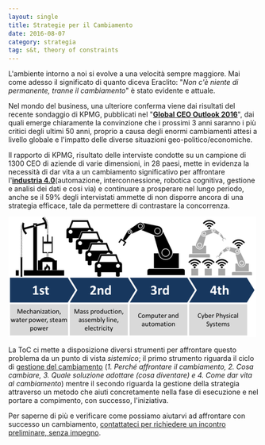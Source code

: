 ```yaml
---
layout: single
title: Strategie per il Cambiamento
date: 2016-08-07
category: strategia
tag: s&t, theory of constraints
---
```


L'ambiente intorno a noi si evolve a una velocità sempre maggiore. Mai come adesso il significato di quanto diceva Eraclito: "*Non c'è niente di permanente, tranne il cambiamento*" è stato evidente e attuale.   

Nel mondo del business, una ulteriore conferma viene dai risultati del recente sondaggio di KPMG, pubblicati nel "**[Global CEO Outlook 2016](https://home.kpmg.com/xx/en/home/campaigns/2016/06/ceo-outlook-infographic.html)**", dai quali emerge chiaramente la convinzione che i prossimi 3 anni saranno i più critici degli ultimi 50 anni, proprio a causa degli enormi cambiamenti attesi a livello globale e l'impatto delle diverse situazioni geo-politico/economiche.  

Il rapporto di KPMG, risultato delle interviste condotte su un campione di 1300 CEO di aziende di varie dimensioni, in 28 paesi, mette in evidenza la necessità di dar vita a un cambiamento significativo per affrontare l'**[industria 4.0](https://en.m.wikipedia.org/wiki/Industry_4.0)**(automazione, interconnessione, robotica cognitiva, gestione e analisi dei dati e cosi via) e continuare a prosperare nel lungo periodo, anche se il 59% degli intervistati ammette di non disporre ancora di una strategia efficace, tale da permettere di contrastare la concorrenza. 

![l'industria 4.0](IMG_0073.PNG)

La ToC ci mette a disposizione diversi strumenti per affrontare questo problema da un punto di vista *sistemico*; il primo strumento riguarda il ciclo di [gestione del cambiamento](http://www.menicucci.co/visione-sistemica/) (*1. Perché affrontare il cambiamento, 2. Cosa cambiare, 3. Quale soluzione adottare (cosa diventare) e 4. Come dar vita al cambiamento*) mentre il secondo riguarda la gestione della strategia attraverso un metodo che aiuti concretamente nella fase di esecuzione e nel portare a compimento, con successo, l'iniziativa. 
 
Per saperne di più e verificare come possiamo aiutarvi ad affrontare con successo un cambiamento, [contattateci per richiedere un incontro preliminare, senza impegno](http://www.menicucci.co/contatti/).